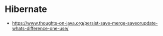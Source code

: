 # Hibernate
- https://www.thoughts-on-java.org/persist-save-merge-saveorupdate-whats-difference-one-use/
